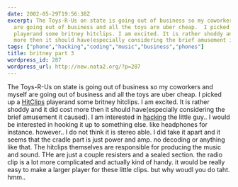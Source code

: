```yaml
---
date: 2002-05-29T19:56:38Z
excerpt: The Toys-R-Us on state is going out of business so my coworkers and myself
  are going out of business and all the toys are uber cheap.  I picked up a HitClips
  playerand some britney hitclips. I am excited. It is rather shoddy and it did cost
  more then it should have(especially considering the brief amusement it ca...
tags: ["phone","hacking","coding","music","business","phones"]
title: britney part 3
wordpress_id: 287
wordpress_url: http://new.nata2.org/?p=287
---
```


The Toys-R-Us on state is going out of business so my coworkers and myself are going out of business and all the toys are uber cheap.  I picked up a <a href="http://www.techtv.com/freshgear/products/story/0,23008,2464987,00.html">HitClips</a> playerand some britney hitclips. I am excited. It is rather shoddy and it did cost more then it should have(especially considering the brief amusement it caused). I am interested in <a href="http://wearables.blu.org/wear-hard-01/20015689.html">hacking</a> the little guy.. I would be interested in hooking it up to something else. like headphones for instance. however.. I do not think it is stereo able. I did take it apart and it seems that the cradle part is just power and amp. no decoding or anything like that. The hitclips themselves are responsible for producing the music and sound. THe are just a couple resisters and a sealed section. the radio clip is a lot more complicated and actually kind of handy. it would be really easy to make a larger player for these little clips. but why woudl you do taht. hmm.. 
